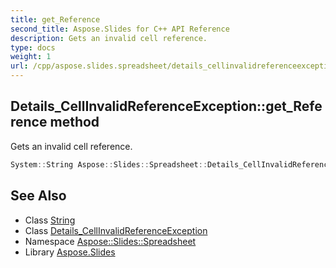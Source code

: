 ```yaml
---
title: get_Reference
second_title: Aspose.Slides for C++ API Reference
description: Gets an invalid cell reference.
type: docs
weight: 1
url: /cpp/aspose.slides.spreadsheet/details_cellinvalidreferenceexception/get_reference/
---
```

## Details_CellInvalidReferenceException::get_Reference method


Gets an invalid cell reference.

```cpp
System::String Aspose::Slides::Spreadsheet::Details_CellInvalidReferenceException::get_Reference()
```

## See Also

* Class [String](../../../system/string/)
* Class [Details_CellInvalidReferenceException](../)
* Namespace [Aspose::Slides::Spreadsheet](../../)
* Library [Aspose.Slides](../../../)
